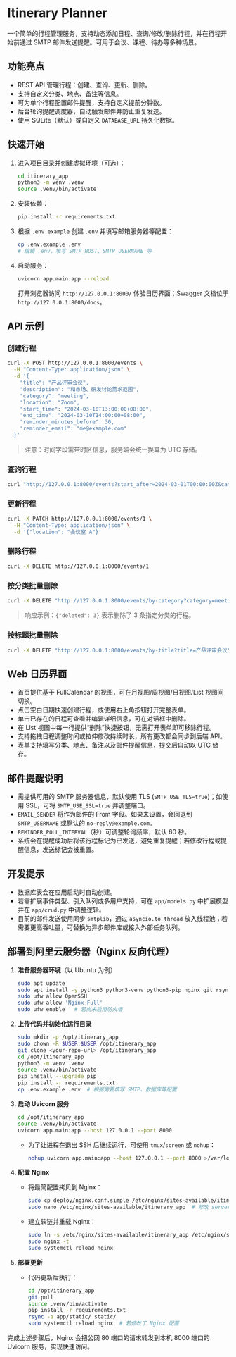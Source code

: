 # Itinerary Planner

一个简单的行程管理服务，支持动态添加日程、查询/修改/删除行程，并在行程开始前通过 SMTP 邮件发送提醒。可用于会议、课程、待办等多种场景。

## 功能亮点
- REST API 管理行程：创建、查询、更新、删除。
- 支持自定义分类、地点、备注等信息。
- 可为单个行程配置邮件提醒，支持自定义提前分钟数。
- 后台轮询提醒调度器，自动触发邮件并防止重复发送。
- 使用 SQLite（默认）或自定义 `DATABASE_URL` 持久化数据。

## 快速开始
1. 进入项目目录并创建虚拟环境（可选）：
   ```bash
   cd itinerary_app
   python3 -m venv .venv
   source .venv/bin/activate
   ```
2. 安装依赖：
   ```bash
   pip install -r requirements.txt
   ```
3. 根据 `.env.example` 创建 `.env` 并填写邮箱服务器等配置：
   ```bash
   cp .env.example .env
   # 编辑 .env，填写 SMTP_HOST、SMTP_USERNAME 等
   ```
4. 启动服务：
   ```bash
   uvicorn app.main:app --reload
   ```
   打开浏览器访问 `http://127.0.0.1:8000/` 体验日历界面；Swagger 文档位于 `http://127.0.0.1:8000/docs`。

## API 示例
### 创建行程
```bash
curl -X POST http://127.0.0.1:8000/events \
  -H "Content-Type: application/json" \
  -d '{
    "title": "产品评审会议",
    "description": "和市场、研发讨论需求范围",
    "category": "meeting",
    "location": "Zoom",
    "start_time": "2024-03-10T13:00:00+08:00",
    "end_time": "2024-03-10T14:00:00+08:00",
    "reminder_minutes_before": 30,
    "reminder_email": "me@example.com"
  }'
```
> 注意：时间字段需带时区信息，服务端会统一换算为 UTC 存储。

### 查询行程
```bash
curl "http://127.0.0.1:8000/events?start_after=2024-03-01T00:00:00Z&category=meeting"
```

### 更新行程
```bash
curl -X PATCH http://127.0.0.1:8000/events/1 \
  -H "Content-Type: application/json" \
  -d '{"location": "会议室 A"}'
```

### 删除行程
```bash
curl -X DELETE http://127.0.0.1:8000/events/1
```

### 按分类批量删除
```bash
curl -X DELETE "http://127.0.0.1:8000/events/by-category?category=meeting"
```
> 响应示例：`{"deleted": 3}` 表示删除了 3 条指定分类的行程。

### 按标题批量删除
```bash
curl -X DELETE "http://127.0.0.1:8000/events/by-title?title=产品评审会议"
```

## Web 日历界面
- 首页提供基于 FullCalendar 的视图，可在月视图/周视图/日视图/List 视图间切换。
- 点击空白日期快速创建行程，或使用右上角按钮打开完整表单。
- 单击已存在的日程可查看并编辑详细信息，可在对话框中删除。
- 在 List 视图中每一行提供“删除”快捷按钮，无需打开表单即可移除行程。
- 支持拖拽日程调整时间或拉伸修改持续时长，所有更改都会同步到后端 API。
- 表单支持填写分类、地点、备注以及邮件提醒信息，提交后自动以 UTC 储存。


## 邮件提醒说明
- 需提供可用的 SMTP 服务器信息，默认使用 TLS (`SMTP_USE_TLS=true`)；如使用 SSL，可将 `SMTP_USE_SSL=true` 并调整端口。
- `EMAIL_SENDER` 将作为邮件的 From 字段。如果未设置，会回退到 `SMTP_USERNAME` 或默认的 `no-reply@example.com`。
- `REMINDER_POLL_INTERVAL`（秒）可调整轮询频率，默认 60 秒。
- 系统会在提醒成功后将该行程标记为已发送，避免重复提醒；若修改行程或提醒信息，发送标记会被重置。

## 开发提示
- 数据库表会在应用启动时自动创建。
- 若需扩展事件类型、引入队列或多用户支持，可在 `app/models.py` 中扩展模型并在 `app/crud.py` 中调整逻辑。
- 目前的邮件发送使用同步 `smtplib`，通过 `asyncio.to_thread` 放入线程池；若需要更高吞吐量，可替换为异步邮件库或接入外部任务队列。

## 部署到阿里云服务器（Nginx 反向代理）

1. **准备服务器环境**（以 Ubuntu 为例）
   ```bash
   sudo apt update
   sudo apt install -y python3 python3-venv python3-pip nginx git rsync
   sudo ufw allow OpenSSH
   sudo ufw allow 'Nginx Full'
   sudo ufw enable   # 若尚未启用防火墙
   ```

2. **上传代码并初始化运行目录**
   ```bash
   sudo mkdir -p /opt/itinerary_app
   sudo chown -R $USER:$USER /opt/itinerary_app
   git clone <your-repo-url> /opt/itinerary_app
   cd /opt/itinerary_app
   python3 -m venv .venv
   source .venv/bin/activate
   pip install --upgrade pip
   pip install -r requirements.txt
   cp .env.example .env  # 根据需要填写 SMTP、数据库等配置
   ```

3. **启动 Uvicorn 服务**
   ```bash
   cd /opt/itinerary_app
   source .venv/bin/activate
   uvicorn app.main:app --host 127.0.0.1 --port 8000
   ```
   - 为了让进程在退出 SSH 后继续运行，可使用 `tmux`/`screen` 或 `nohup`：
     ```bash
     nohup uvicorn app.main:app --host 127.0.0.1 --port 8000 >/var/log/itinerary.log 2>&1 &
     ```

4. **配置 Nginx**
   - 将最简配置拷贝到 Nginx：
     ```bash
     sudo cp deploy/nginx.conf.simple /etc/nginx/sites-available/itinerary_app
     sudo nano /etc/nginx/sites-available/itinerary_app  # 修改 server_name、静态目录等
     ```
   - 建立软链并重载 Nginx：
     ```bash
     sudo ln -s /etc/nginx/sites-available/itinerary_app /etc/nginx/sites-enabled/itinerary_app
     sudo nginx -t
     sudo systemctl reload nginx
     ```

5. **部署更新**
   - 代码更新后执行：
     ```bash
     cd /opt/itinerary_app
     git pull
     source .venv/bin/activate
     pip install -r requirements.txt
     rsync -a app/static/ static/
     sudo systemctl reload nginx  # 若修改了 Nginx 配置
     ```

完成上述步骤后，Nginx 会把公网 80 端口的请求转发到本机 8000 端口的 Uvicorn 服务，实现快速访问。
